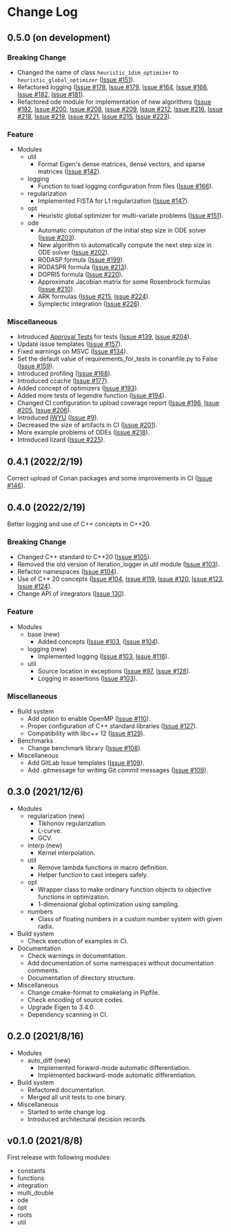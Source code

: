 # Change Log

## 0.5.0 (on development)

### Breaking Change

- Changed the name of class `heuristic_1dim_optimizer` to `heuristic_global_optimizer` ([Issue #151](https://gitlab.com/MusicScience37/numerical-collection-cpp/-/merge_requests/151)).
- Refactored logging ([Issue #178](https://gitlab.com/MusicScience37/numerical-collection-cpp/-/issues/178), [Issue #179](https://gitlab.com/MusicScience37/numerical-collection-cpp/-/issues/179), [Issue #164](https://gitlab.com/MusicScience37/numerical-collection-cpp/-/issues/164), [Issue #166](https://gitlab.com/MusicScience37/numerical-collection-cpp/-/issues/166), [Issue #182](https://gitlab.com/MusicScience37/numerical-collection-cpp/-/issues/182), [Issue #181](https://gitlab.com/MusicScience37/numerical-collection-cpp/-/issues/181)).
- Refactored ode module for implementation of new algorithms ([Issue #192](https://gitlab.com/MusicScience37/numerical-collection-cpp/-/issues/192), [Issue #200](https://gitlab.com/MusicScience37/numerical-collection-cpp/-/issues/200), [Issue #208](https://gitlab.com/MusicScience37/numerical-collection-cpp/-/issues/208), [Issue #209](https://gitlab.com/MusicScience37/numerical-collection-cpp/-/issues/209), [Issue #212](https://gitlab.com/MusicScience37/numerical-collection-cpp/-/issues/212), [Issue #216](https://gitlab.com/MusicScience37/numerical-collection-cpp/-/issues/216), [Issue #218](https://gitlab.com/MusicScience37/numerical-collection-cpp/-/issues/218), [Issue #219](https://gitlab.com/MusicScience37/numerical-collection-cpp/-/issues/219), [Issue #221](https://gitlab.com/MusicScience37/numerical-collection-cpp/-/issues/221), [Issue #215](https://gitlab.com/MusicScience37/numerical-collection-cpp/-/issues/215), [Issue #223](https://gitlab.com/MusicScience37/numerical-collection-cpp/-/issues/223)).

### Feature

- Modules
  - util
    - Format Eigen's dense matrices, dense vectors, and sparse matrices ([Issue #142](https://gitlab.com/MusicScience37/numerical-collection-cpp/-/issues/142)).
  - logging
    - Function to load logging configuration from files ([Issue #166](https://gitlab.com/MusicScience37/numerical-collection-cpp/-/issues/166)).
  - regularization
    - Implemented FISTA for L1 regularization ([Issue #147](https://gitlab.com/MusicScience37/numerical-collection-cpp/-/issues/147)).
  - opt
    - Heuristic global optimizer for multi-variate problems ([Issue #151](https://gitlab.com/MusicScience37/numerical-collection-cpp/-/merge_requests/151)).
  - ode
    - Automatic computation of the initial step size in ODE solver ([Issue #203](https://gitlab.com/MusicScience37/numerical-collection-cpp/-/issues/203)).
    - New algorithm to automatically compute the next step size in ODE solver ([Issue #202](https://gitlab.com/MusicScience37/numerical-collection-cpp/-/issues/202)).
    - RODASP formula ([Issue #199](https://gitlab.com/MusicScience37/numerical-collection-cpp/-/issues/199)).
    - RODASPR formula ([Issue #213](https://gitlab.com/MusicScience37/numerical-collection-cpp/-/issues/213)).
    - DOPRI5 formula ([Issue #220](https://gitlab.com/MusicScience37/numerical-collection-cpp/-/issues/220)).
    - Approximate Jacobian matrix for some Rosenbrock formulas ([Issue #210](https://gitlab.com/MusicScience37/numerical-collection-cpp/-/issues/210)).
    - ARK formulas ([Issue #215](https://gitlab.com/MusicScience37/numerical-collection-cpp/-/issues/215), [Issue #224](https://gitlab.com/MusicScience37/numerical-collection-cpp/-/issues/224)).
    - Symplectic integration ([Issue #226](https://gitlab.com/MusicScience37/numerical-collection-cpp/-/issues/226)).

### Miscellaneous

- Introduced [Approval Tests](https://approvaltests.com/) for tests ([Issue #139](https://gitlab.com/MusicScience37/numerical-collection-cpp/-/issues/139), [Issue #204](https://gitlab.com/MusicScience37/numerical-collection-cpp/-/issues/204)).
- Update issue templates ([Issue #157](https://gitlab.com/MusicScience37/numerical-collection-cpp/-/issues/157)).
- Fixed warnings on MSVC ([Issue #134](https://gitlab.com/MusicScience37/numerical-collection-cpp/-/issues/134)).
- Set the default value of requirements_for_tests in conanfile.py to False ([Issue #159](https://gitlab.com/MusicScience37/numerical-collection-cpp/-/issues/159)).
- Introduced profiling ([Issue #168](https://gitlab.com/MusicScience37/numerical-collection-cpp/-/issues/168)).
- Introduced ccache ([Issue #177](https://gitlab.com/MusicScience37/numerical-collection-cpp/-/issues/177)).
- Added concept of optimizers ([Issue #193](https://gitlab.com/MusicScience37/numerical-collection-cpp/-/issues/193)).
- Added more tests of legendre function ([Issue #194](https://gitlab.com/MusicScience37/numerical-collection-cpp/-/issues/194)).
- Changed CI configuration to upload coverage report ([Issue #196](https://gitlab.com/MusicScience37/numerical-collection-cpp/-/issues/196), [Issue #205](https://gitlab.com/MusicScience37/numerical-collection-cpp/-/issues/205), [Issue #206](https://gitlab.com/MusicScience37/numerical-collection-cpp/-/issues/206)).
- Introduced [IWYU](https://github.com/include-what-you-use/include-what-you-use/) ([Issue #9](https://gitlab.com/MusicScience37/numerical-collection-cpp/-/issues/9)).
- Decreased the size of artifacts in CI ([Issue #201](https://gitlab.com/MusicScience37/numerical-collection-cpp/-/issues/201)).
- More example problems of ODEs ([Issue #218](https://gitlab.com/MusicScience37/numerical-collection-cpp/-/issues/218)).
- Introduced lizard ([Issue #225](https://gitlab.com/MusicScience37/numerical-collection-cpp/-/issues/225)).

## 0.4.1 (2022/2/19)

Correct upload of Conan packages and some improvements in CI ([Issue #146](https://gitlab.com/MusicScience37/numerical-collection-cpp/-/issues/146)).

## 0.4.0 (2022/2/19)

Better logging and use of C++ concepts in C++20.

### Breaking Change

- Changed C++ standard to C++20 ([Issue #105](https://gitlab.com/MusicScience37/numerical-collection-cpp/-/issues/105)).
- Removed the old version of iteration_logger in util module ([Issue #103](https://gitlab.com/MusicScience37/numerical-collection-cpp/-/issues/103)).
- Refactor namespaces ([Issue #104](https://gitlab.com/MusicScience37/numerical-collection-cpp/-/issues/104)).
- Use of C++ 20 concepts ([Issue #104](https://gitlab.com/MusicScience37/numerical-collection-cpp/-/issues/104), [Issue #119](https://gitlab.com/MusicScience37/numerical-collection-cpp/-/issues/119), [Issue #120](https://gitlab.com/MusicScience37/numerical-collection-cpp/-/issues/120), [Issue #123](https://gitlab.com/MusicScience37/numerical-collection-cpp/-/issues/123), [Issue #124](https://gitlab.com/MusicScience37/numerical-collection-cpp/-/issues/124)).
- Change API of integrators ([Issue 130](https://gitlab.com/MusicScience37/numerical-collection-cpp/-/issues/130)).

### Feature

- Modules
  - base (new)
    - Added concepts ([Issue #103](https://gitlab.com/MusicScience37/numerical-collection-cpp/-/issues/103), ([Issue #104](https://gitlab.com/MusicScience37/numerical-collection-cpp/-/issues/104)).
  - logging (new)
    - Implemented logging ([Issue #103](https://gitlab.com/MusicScience37/numerical-collection-cpp/-/issues/103), [Issue #116](https://gitlab.com/MusicScience37/numerical-collection-cpp/-/issues/116)).
  - util
    - Source location in exceptions ([Issue #97](https://gitlab.com/MusicScience37/numerical-collection-cpp/-/issues/97), [Issue #128](https://gitlab.com/MusicScience37/numerical-collection-cpp/-/issues/128)).
    - Logging in assertions ([Issue #103](https://gitlab.com/MusicScience37/numerical-collection-cpp/-/issues/103)).

### Miscellaneous

- Build system
  - Add option to enable OpenMP ([Issue #110](https://gitlab.com/MusicScience37/numerical-collection-cpp/-/issues/110)).
  - Proper configuration of C++ standard libraries ([Issue #127](https://gitlab.com/MusicScience37/numerical-collection-cpp/-/issues/127)).
  - Compatibility with libc++ 12 ([Issue #129](https://gitlab.com/MusicScience37/numerical-collection-cpp/-/issues/129)).
- Benchmarks
  - Change benchmark library ([Issue #108](https://gitlab.com/MusicScience37/numerical-collection-cpp/-/issues/108)).
- Miscellaneous
  - Add GitLab Issue templates ([Issue #109](https://gitlab.com/MusicScience37/numerical-collection-cpp/-/issues/109)).
  - Add .gitmessage for writing Git commit messages ([Issue #109](https://gitlab.com/MusicScience37/numerical-collection-cpp/-/issues/109)).

## 0.3.0 (2021/12/6)

- Modules
  - regularization (new)
    - Tikhonov regularization.
    - L-curve.
    - GCV.
  - interp (new)
    - Kernel interpolation.
  - util
    - Remove lambda functions in macro definition.
    - Helper function to cast integers safely.
  - opt
    - Wrapper class to make ordinary function objects to objective functions in optimization.
    - 1-dimensional global optimization using sampling.
  - numbers
    - Class of floating numbers in a custom number system with given radix.
- Build system
  - Check execution of examples in CI.
- Documentation
  - Check warnings in documentation.
  - Add documentation of some namespaces without documentation comments.
  - Documentation of directory structure.
- Miscellaneous
  - Change cmake-format to cmakelang in Pipfile.
  - Check encoding of source codes.
  - Upgrade Eigen to 3.4.0.
  - Dependency scanning in CI.

## 0.2.0 (2021/8/16)

- Modules
  - auto_diff (new)
    - Implemented forward-mode automatic differentiation.
    - Implemented backward-mode automatic differentiation.
- Build system
  - Refactored documentation.
  - Merged all unit tests to one binary.
- Miscellaneous
  - Started to write change log.
  - Introduced architectural decision records.

## v0.1.0 (2021/8/8)

First release with following modules:

- constants
- functions
- integration
- multi_double
- ode
- opt
- roots
- util
